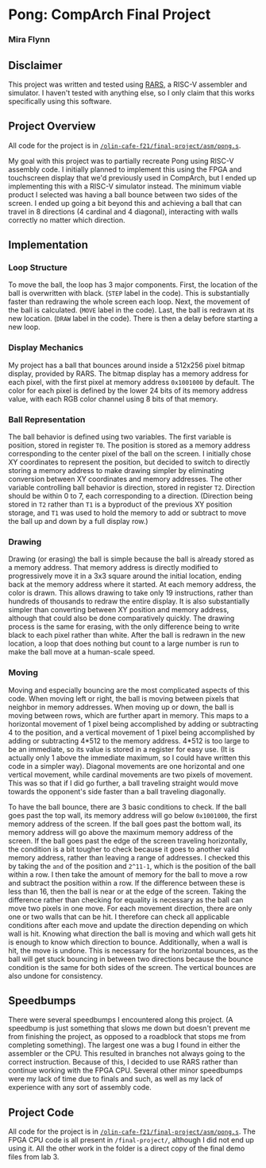 # Pong: CompArch Final Project
### Mira Flynn

## Disclaimer
This project was written and tested using [RARS](https://github.com/TheThirdOne/rars), a RISC-V assembler and simulator. I haven't tested with anything else, so I only claim that this works specifically using this software.

## Project Overview
All code for the project is in [`/olin-cafe-f21/final-project/asm/pong.s`](asm/pong.s).

My goal with this project was to partially recreate Pong using RISC-V assembly code. I initially planned to implement this using the FPGA and touchscreen display that we'd previously used in CompArch, but I ended up implementing this with a RISC-V simulator instead. The minimum viable product I selected was having a ball bounce between two sides of the screen. I ended up going a bit beyond this and achieving a ball that can travel in 8 directions (4 cardinal and 4 diagonal), interacting with walls correctly no matter which direction. 

## Implementation

### Loop Structure
To move the ball, the loop has 3 major components. First, the location of the ball is overwritten with black. (`STEP` label in the code). This is substantially faster than redrawing the whole screen each loop. Next, the movement of the ball is calculated. (`MOVE` label in the code). Last, the ball is redrawn at its new location. (`DRAW` label in the code). There is then a delay before starting a new loop.

### Display Mechanics
My project has a ball that bounces around inside a 512x256 pixel bitmap display, provided by RARS. The bitmap display has a memory address for each pixel, with the first pixel at memory address `0x1001000` by default. The color for each pixel is defined by the lower 24 bits of its memory address value, with each RGB color channel using 8 bits of that memory. 

### Ball Representation
The ball behavior is defined using two variables. The first variable is position, stored in register `T0`. The position is stored as a memory address corresponding to the center pixel of the ball on the screen. I initially chose XY coordinates to represent the position, but decided to switch to directly storing a memory address to make drawing simpler by eliminating conversion between XY coordinates and memory addresses. The other variable controlling ball behavior is direction, stored in register `T2`. Direction should be within 0 to 7, each corresponding to a direction. (Direction being stored in `T2` rather than `T1` is a byproduct of the previous XY position storage, and `T1` was used to hold the memory to add or subtract to move the ball up and down by a full display row.)

### Drawing
Drawing (or erasing) the ball is simple because the ball is already stored as a memory address. That memory address is directly modified to progressively move it in a 3x3 square around the initial location, ending back at the memory address where it started. At each memory address, the color is drawn. This allows drawing to take only 19 instructions, rather than hundreds of thousands to redraw the entire display. It is also substantially simpler than converting between XY position and memory address, although that could also be done comparatively quickly. The drawing process is the same for erasing, with the only difference being to write black to each pixel rather than white. After the ball is redrawn in the new location, a loop that does nothing but count to a large number is run to make the ball move at a human-scale speed.

### Moving
Moving and especially bouncing are the most complicated aspects of this code. When moving left or right, the ball is moving between pixels that neighbor in memory addresses. When moving up or down, the ball is moving between rows, which are further apart in memory. This maps to a horizontal movement of 1 pixel being accomplished by adding or subtracting 4 to the position, and a vertical movement of 1 pixel being accomplished by adding or subtracting 4\*512 to the memory address. 4\*512 is too large to be an immediate, so its value is stored in a register for easy use. (It is actually only 1 above the immediate maximum, so I could have written this code in a simpler way). Diagonal movements are one horizontal and one vertical movement, while cardinal movements are two pixels of movement. This was so that if I did go further, a ball traveling straight would move towards the opponent's side faster than a ball traveling diagonally.

To have the ball bounce, there are 3 basic conditions to check. If the ball goes past the top wall, its memory address will go below `0x1001000`, the first memory address of the screen. If the ball goes past the bottom wall, its memory address will go above the maximum memory address of the screen. If the ball goes past the edge of the screen traveling horizontally, the condition is a bit tougher to check because it goes to another valid memory address, rather than leaving a range of addresses. I checked this by taking the `and` of the position and `2^11-1`, which is the position of the ball within a row. I then take the amount of memory for the ball to move a row and subtract the position within a row. If the difference between these is less than 16, then the ball is near or at the edge of the screen. Taking the difference rather than checking for equality is necessary as the ball can move two pixels in one move. For each movement direction, there are only one or two walls that can be hit. I therefore can check all applicable conditions after each move and update the direction depending on which wall is hit. Knowing what direction the ball is moving and which wall gets hit is enough to know which direction to bounce. Additionally, when a wall is hit, the move is undone. This is necessary for the horizontal bounces, as the ball will get stuck bouncing in between two directions because the bounce condition is the same for both sides of the screen. The vertical bounces are also undone for consistency. 

## Speedbumps
There were several speedbumps I encountered along this project. (A speedbump is just something that slows me down but doesn't prevent me from finishing the project, as opposed to a roadblock that stops me from completing something). The largest one was a bug I found in either the assembler or the CPU. This resulted in branches not always going to the correct instruction. Because of this, I decided to use RARS rather than continue working with the FPGA CPU. Several other minor speedbumps were my lack of time due to finals and such, as well as my lack of experience with any sort of assembly code. 

## Project Code
All code for the project is in [`/olin-cafe-f21/final-project/asm/pong.s`](asm/pong.s). The FPGA CPU code is all present in `/final-project/`, although I did not end up using it. All the other work in the folder is a direct copy of the final demo files from lab 3.
